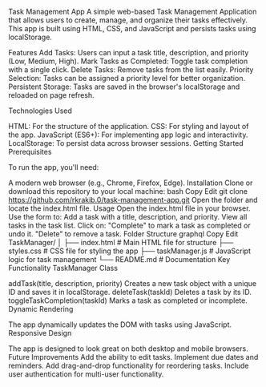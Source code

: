 Task Management App
A simple web-based Task Management Application that allows users to create, manage, and organize their tasks effectively. This app is built using HTML, CSS, and JavaScript and persists tasks using localStorage.


Features
Add Tasks: Users can input a task title, description, and priority (Low, Medium, High).
Mark Tasks as Completed: Toggle task completion with a single click.
Delete Tasks: Remove tasks from the list easily.
Priority Selection: Tasks can be assigned a priority level for better organization.
Persistent Storage: Tasks are saved in the browser's localStorage and reloaded on page refresh.


Technologies Used

HTML: For the structure of the application.
CSS: For styling and layout of the app.
JavaScript (ES6+): For implementing app logic and interactivity.
LocalStorage: To persist data across browser sessions.
Getting Started
Prerequisites


To run the app, you'll need:

A modern web browser (e.g., Chrome, Firefox, Edge).
Installation
Clone or download this repository to your local machine:
bash
Copy
Edit
git clone https://github.com/rkrakib.0/task-management-app.git
Open the folder and locate the index.html file.
Usage
Open the index.html file in your browser.
Use the form to:
Add a task with a title, description, and priority.
View all tasks in the task list.
Click on:
"Complete" to mark a task as completed or undo it.
"Delete" to remove a task.
Folder Structure
graphql
Copy
Edit
TaskManager/
│
├── index.html       # Main HTML file for structure
├── styles.css       # CSS file for styling the app
├── taskManager.js   # JavaScript logic for task management
└── README.md        # Documentation
Key Functionality
TaskManager Class

addTask(title, description, priority)
Creates a new task object with a unique ID and saves it in localStorage.
deleteTask(taskId)
Deletes a task by its ID.
toggleTaskCompletion(taskId)
Marks a task as completed or incomplete.
Dynamic Rendering

The app dynamically updates the DOM with tasks using JavaScript.
Responsive Design

The app is designed to look great on both desktop and mobile browsers.
Future Improvements
Add the ability to edit tasks.
Implement due dates and reminders.
Add drag-and-drop functionality for reordering tasks.
Include user authentication for multi-user functionality.
